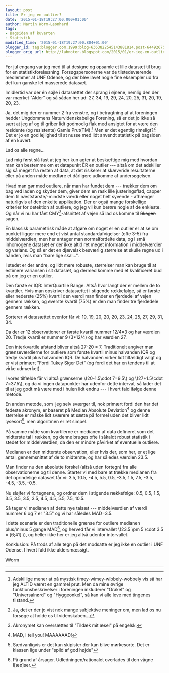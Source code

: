 ```yaml
---
layout: post
title: Er jeg en outlier?
date: '2015-01-18T19:27:00.000+01:00'
author: Martin Worm-Leonhard
tags:
- Bagsiden af kuverten
- Statistik
modified_time: '2015-01-18T19:27:00.804+01:00'
blogger_id: tag:blogger.com,1999:blog-6363822545143881814.post-644926752356173026
blogger_orig_url: http://labnoter.blogspot.com/2015/01/er-jeg-en-outlier1.html
---
```


Før jul engang var jeg med til at designe og opsamle et lille datasæt
til brug for en statistikforelæsning. Forsøgspersonerne var de
tilstedeværende medlemmer af UNF Odense, og der blev lavet nogle fine
eksempler ud fra det kun ganske let masserede datasæt.

Imidlertid var der én søjle i datasættet der sprang i øjnene, nemlig den
der var mærket "Alder" og så sådan her ud: 27, 34, 19, 29, 24, 20, 25,
31, 20, 19, 20, 23.

Ja, det mig der er nummer 2 fra venstre, og i betragtning af at
foreningen hedder Ungdommens Naturvidenskabelige Forening, så er det jo
ikke så sært at jeg af og til griber lidt godmodig flak med ansigtet for
at være den residente (og resistente) Gamle Prut(TM).[^2]
Men er det egentlig rimeligt?[^1] Det er jo en god lejlighed til at nusse
med lidt anvendt statistik på bagsiden af en kuvert.

Lad os alle regne...

Lad mig først slå fast at jeg her kun agter at beskæftige mig med
hvordan man kan bestemme om et datapunkt ER en outlier --- altså om det
adskiller sig så meget fra resten af data, at det risikerer at skævvride
resultaterne eller på anden måde medføre et dårligere udkomme af
undersøgelsen. 

Hvad man gør med outliere, når man har fundet dem ---
trækker dem om bag ved laden og skyder dem, giver dem en rask lille
justeringsflad, capper dem til næststørste/-mindste værdi eller noget
helt syvende - afhænger naturligvis af den enkelte applikation. Der er
også mange forskellige kriterier for detektion af outliere, og jeg vil
kun berøre nogle af de enkleste. Og når vi nu har fået
CMY[^3]-afsnittet af vejen så lad os komme til ~~Skagen~~ sagen.

En klassisk parametrisk måde at afgøre om noget er en outlier er at se
om punktet ligger mere end et vist antal standardafvigelser (ofte 3-5)
fra middelværdien, men her antager man normalfordelte data, og i små
inhomogene datasæt er der ikke altid ret meget information i
middelværdier og varians. Og så er det en djævelsk besværlig størrelse
at skulle regne ud i hånden, hvis man "bare lige skal...".

I stedet er der andre, og lidt mere robuste, størrelser man kan bruge
til at estimere variansen i sit datasæt, og dermed komme med et
kvalificeret bud på om jeg er en outlier.

Den første er IQR:  InterQuartile Range. Altså hvor langt der er mellem
de to kvartiler. Hvis man opskriver datasættet i stigende rækkefølge, så
er første eller nederste (25%) kvartil den værdi man finder en fjerdedel
af vejen gennem rækken, og øverste kvartil (75%) er den man finder tre
fjerdedele gennem rækken.

Sorterer vi datasættet ovenfor får vi: 19, 19, 20, 20, 20, 23, 24, 25,
27, 29, 31, 34.

Da der er 12 observationer er første kvartil nummer 12/4=3 og har
værdien 20. Tredje kvartil er nummer 9 (3*12/4) og har værdien 27. 

Den
interkvartile afstand bliver altså 27-20 = 7. Traditionelt angiver man
grænseværdierne for outliere som første kvartil minus halvanden IQR og
tredje kvartil plus halvanden IQR. De halvanden virker lidt tilfældigt
valgt og er vist primært "Fordi
[Tukey](http://en.wikipedia.org/wiki/John_Tukey) Siger Det" (og fordi
det har en tendens til at virke udmærket).

I vores tilfælde får vi altså grænserne \\(20-1.5\\cdot 7=9.5\\) og
\\(27+1.5\\cdot 7=37.5\\), og da vi ingen datapunkter har udenfor dette
interval, så lader det til at jeg godt må være med i hulen lidt endnu ---
i hvert fald ifølge denne metode.

En anden metode, som  jeg selv sværger til, nok primært fordi den har
det fedeste akronym, er baseret på Median Absolute Deviation[^4] og
denne størrelse er måske lidt sværere at sætte på formel uden det bliver
lidt lysesort[^6], men algoritmen er ret simpel.

På samme måde som kvartilerne er medianen af data defineret som det
midterste tal i rækken, og denne bruges ofte i såkaldt robust statistik
i stedet for middelværdien, da den er mindre påvirket af eventuelle
outliere.

Medianen er den midterste observation, eller hvis der, som her, er et
lige antal, gennemsnittet af de to midterste, og har således værdien
23.5.

Man finder nu den absolutte forskel (altså uden fortegn) fra alle
observationerne og til denne. Starter vi med bare at trække medianen fra
det oprindelige datasæt får vi: 3.5, 10.5, -4.5, 5.5, 0.5, -3.5, 1.5,
7.5, -3.5, -4.5, -3.5, -0.5.

Nu sløjfer vi fortegnene, og ordner dem i stigende rækkefølge: 0.5, 0.5,
1.5, 3.5, 3.5, 3.5, 3.5, 4.5, 4.5, 5.5, 7.5, 10.5.

Så tager vi medianen af dette nye talsæt --- middelværdien af værdi nummer
6 og 7 er "3.5" og vi har således MAD=3.5.

I dette scenarie er den traditionelle grænse for outliere medianen
plus/minus 5 gange MAD[^7], og herved får vi intervallet \\(23.5 \pm
5 \cdot 3.5 = [6;41] \\), og heller ikke her er jeg altså udenfor
intervallet.

Konklusion: På trods af alle tegn på det modsatte er jeg ikke en outlier
i UNF Odense. I hvert fald ikke aldersmæssigt.

\\Worm

------------------------------------------------------------------------

[^1]: Ja, det er der jo vist nok mange subjektive meninger om, men lad
    os nu forsøge at holde os til videnskaben...

[^2]: Adskillige mener at på mystisk timey-wimey-wibbely-wobbely vis så
    har jeg ALTID været en gammel prut. Men da mine øvrige
    funktionsbeskrivelser i foreningen inkluderer "Orakel" og
    "Universalnørd" og "Hyggeonkel", så kan vi alle leve med tingenes
    tilstand.

[^3]: Akronymet kan oversættes til "Tildæk mit æsel" på engelsk.

[^4]: MAD, I tell you! MAAAAAAD![^5]

[^5]: Worm kigger op... Ja, hvem ville mig noget?

[^6]: Sædvanligvis er det kun skipister der kan blive mørkesorte. Det
    er klassen lige under "spild af god højde"

[^7]: På grund af årsager. Udledningen/rationalet overlades til den
    vågne l\[æø\]ser.
